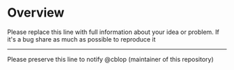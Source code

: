 # Overview

Please replace this line with full information about your idea or problem. If it's a bug share as much as possible to reproduce it

---

Please preserve this line to notify @cblop  (maintainer of this repository)
